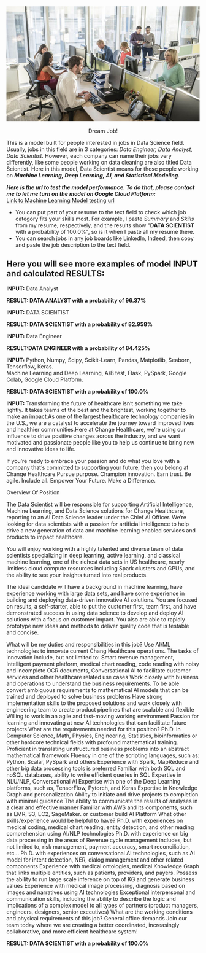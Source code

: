 <!--![alterText](https://github.com/nichangyuan/ML-DL/blob/master/Deep%20Learning/NLP/Job%20Recommendation/02%20deployment2GCP/02_flaskapp/static/office.jpg?raw=true)  -->
<div align="center">
<img src=https://github.com/nichangyuan/ML-DL/blob/master/Deep%20Learning/NLP/Job%20Recommendation/02%20deployment2GCP/02_flaskapp/static/office.jpg?raw=true" >
<p>Dream Job!</p>
</div>

This is a model built for people interested in jobs in Data Science field. Usually, jobs in this field are in 3 categories: *Data Engineer, Data Analyst, Data Scientist*. However, each company can name their jobs very differently, like some people working on data cleaning are also titled Data Scientist. Here in this model, Data Scientist means for those people working on ***Machine Learning, Deep Learning, AI, and Statistical Modeling***. 

***Here is the url to test the model performance. To do that, please contact me to let me turn on the model on Google Cloud Platform:***<br>
[Link to Machine Learning Model testing url](http://104.198.56.7:5000/)
- You can put part of your resume to the text field to check which job category fits your skills most. For example, I paste *Summary* and *Skills* from my resume, respectively, and the results show "**DATA SCIENTIST** with a probability of 100.0%", so is it when I paste all my resume there.
- You can search jobs in any job boards like LinkedIn, Indeed, then copy and paste the job description to the text field.

## Here you will see more examples of model INPUT and calculated RESULTS:<br>

**INPUT:** Data Analyst

**RESULT: DATA ANALYST with a probability of 96.37%**


**INPUT:** DATA SCIENTIST

**RESULT: DATA SCIENTIST with a probability of 82.958%**


**INPUT:** Data Engineer

**RESULT:DATA ENGINEER with a probability of 84.425%**


**INPUT:** 
Python, Numpy, Scipy, Scikit-Learn, Pandas, Matplotlib, Seaborn, Tensorflow, Keras.<br>
Machine Learning and Deep Learning, A/B test, Flask, PySpark, Google Colab, Google Cloud Platform.


**RESULT: DATA SCIENTIST with a probability of 100.0%**


**INPUT:**
Transforming the future of healthcare isn’t something we take lightly. It takes teams of the best and the brightest, working together to make an impact.As one of the largest healthcare technology companies in the U.S., we are a catalyst to accelerate the journey toward improved lives and healthier communities.Here at Change Healthcare, we’re using our influence to drive positive changes across the industry, and we want motivated and passionate people like you to help us continue to bring new and innovative ideas to life.

If you’re ready to embrace your passion and do what you love with a company that’s committed to supporting your future, then you belong at Change Healthcare.Pursue purpose. Champion innovation. Earn trust. Be agile. Include all. Empower Your Future. Make a Difference.

Overview Of Position

The Data Scientist will be responsible for supporting Artificial Intelligence, Machine Learning, and Data Science solutions for Change Healthcare, reporting to an AI Data Science leader under the Chief AI Officer. We’re looking for data scientists with a passion for artificial intelligence to help drive a new generation of data and machine learning enabled services and products to impact healthcare.

You will enjoy working with a highly talented and diverse team of data scientists specializing in deep learning, active learning, and classical machine learning, one of the richest data sets in US healthcare, nearly limitless cloud compute resources including Spark clusters and GPUs, and the ability to see your insights turned into real products.

The ideal candidate will have a background in machine learning, have experience working with large data sets, and have some experience in building and deploying data-driven innovative AI solutions. You are focused on results, a self-starter, able to put the customer first, team first, and have demonstrated success in using data science to develop and deploy AI solutions with a focus on customer impact. You also are able to rapidly prototype new ideas and methods to deliver quality code that is testable and concise.

What will be my duties and responsibilities in this job?
Use AI/ML technologies to innovate current Chang Healthcare operations. The tasks of innovation include, but not limited to: Smart revenue management, Intelligent payment platform, medical chart reading, code reading with noisy and incomplete OCR documents, Conversational AI to facilitate customer services and other healthcare related use cases
Work closely with business and operations to understand the business requirements. To be able convert ambiguous requirements to mathematical AI models that can be trained and deployed to solve business problems
Have strong implementation skills to the proposed solutions and work closely with engineering team to create product pipelines that are scalable and flexible
Willing to work in an agile and fast-moving working environment
Passion for learning and innovating at new AI technologies that can facilitate future projects
What are the requirements needed for this position?
Ph.D. in Computer Science, Math, Physics, Engineering, Statistics, bioinformatics or other hardcore technical fields with profound mathematical training. Proficient in translating unstructured business problems into an abstract mathematical framework
Fluency in one of the scripting languages, such as: Python, Scalar, PySpark and others
Experience with Spark, MapReduce and other big data processing tools is preferred
Familiar with both SQL and noSQL databases, ability to write efficient queries in SQL
Expertise in NLU/NLP, Conversational AI
Expertise with one of the Deep Learning platforms, such as, TensorFlow, Pytorch, and Keras
Expertise in Knowledge Graph and personalization
Ability to initiate and drive projects to completion with minimal guidance
The ability to communicate the results of analyses in a clear and effective manner
Familiar with AWS and its components, such as EMR, S3, EC2, SageMaker. or customer build AI Platform
What other skills/experience would be helpful to have?
Ph.D. with experiences on medical coding, medical chart reading, entity detection, and other reading comprehension using AI/NLP technologies
Ph.D. with experience on big data processing in the areas of Revenue cycle management includes, but not limited to, risk management, payment accuracy, smart reconciliation, etc...
Ph.D. with experiences on conversational AI technologies, such as AI model for intent detection, NER, dialog management and other related components
Experience with medical ontologies, medical Knowledge Graph that links multiple entities, such as patients, providers, and payers. Possess the ability to run large scale inference on top of KG and generate business values
Experience with medical image processing, diagnosis based on images and narratives using AI technologies
Exceptional interpersonal and communication skills, including the ability to describe the logic and implications of a complex model to all types of partners (product managers, engineers, designers, senior executives)
What are the working conditions and physical requirements of this job?
General office demands
Join our team today where we are creating a better coordinated, increasingly collaborative, and more efficient healthcare system!

**RESULT: DATA SCIENTIST with a probability of 100.0%**




